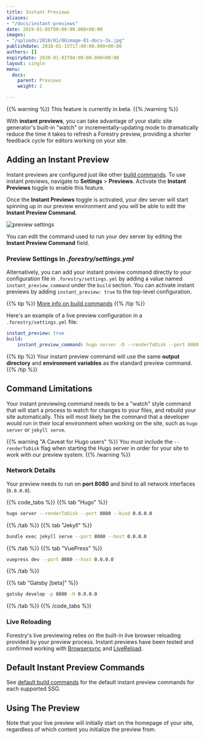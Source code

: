 ```yaml
---
title: Instant Previews
aliases:
- "/docs/instant-previews"
date: 2019-01-05T00:00:00.000+00:00
images:
- "/uploads/2018/01/OGimage-01-docs-3x.jpg"
publishdate: 2018-01-15T17:00:00.000+00:00
authors: []
expirydate: 2030-01-01T04:00:00.000+00:00
layout: single
menu:
  docs:
    parent: Previews
    weight: 2

---
```

{{% warning %}}
This feature is currently in beta.
{{% /warning %}}

With **instant previews**, you can take advantage of your static site generator's built-in "watch" or incrementally-updating mode to dramatically reduce the time it takes to refresh a Forestry preview, providing a shorter feedback cycle for editors working on your site.

## Adding an Instant Preview

Instant previews are configured just like other [build commands](/docs/settings/build-commands/). To use instant previews, navigate to **Settings** > **Previews**. Activate the **Instant Previews** toggle to enable this feature.

Once the **Instant Previews** toggle is activated, your dev server will start spinning up in our preview environment and you will be able to edit the **Instant Preview Command**.

![preview settings](/uploads/2019/01/preview_settings.png)

You can edit the command used to run your dev server by editing the **Instant Preview Command** field.

### Preview Settings In _.forestry/settings.yml_

Alternatively, you can add your instant preview command directly to your configuration file in `.forestry/settings.yml` by adding a value named `instant_preview_command` under the `build` section. You can activate instant previews by adding `instant_preview: true` to the top-level configuration.

{{% tip %}}
[More info on build commands](https://forestry.io/docs/settings/build-commands/)
{{% /tip %}}

Here's an example of a live preview configuration in a `.forestry/settings.yml` file:

```yaml
instant_preview: true
build:
    instant_preview_command: hugo server -D --renderToDisk --port 8080 --bind 0.0.0.0
```

{{% tip %}}
Your instant preview command will use the same **output directory** and **environment variables** as the standard preview command.
{{% /tip %}}

## Command Limitations

Your instant previewing command needs to be a "watch" style command that will start a process to watch for changes to your files, and rebuild your site automatically. This will most likely be the command that a developer would run in their local environment when working on the site, such as `hugo server` or `jekyll serve`.

{{% warning "A Caveat for Hugo users" %}}
You must include the `--renderToDisk` flag when starting the Hugo server in order for your site to work with our preview system.
{{% /warning %}}

### Network Details

Your preview needs to run on **port 8080** and bind to all network interfaces (`0.0.0.0`).

{{% code_tabs %}}
{{% tab "Hugo" %}}

```bash
hugo server --renderToDisk --port 8080 --bind 0.0.0.0
```

{{% /tab %}}
{{% tab "Jekyll" %}}

```bash
bundle exec jekyll serve --port 8080 --host 0.0.0.0
```

{{% /tab %}}
{{% tab "VuePress" %}}

```bash
vuepress dev --port 8080 --host 0.0.0.0
```

{{% /tab %}}

{{% tab "Gatsby \[beta\]" %}}

```bash
gatsby develop -p 8080 -H 0.0.0.0
```

{{% /tab %}}
{{% /code_tabs %}}

### Live Reloading

Forestry's live previewing relies on the built-in live browser reloading provided by your preview process. Instant previews have been tested and confirmed working with [Browsersync](https://browsersync.io/) and [LiveReload](http://livereload.com/).

## Default Instant Preview Commands

See [default build commands](/docs/previews/build-commands#default-commands) for the default instant preview commands for each supported SSG.

## Using The Preview

Note that your live preview will initially start on the homepage of your site, regardless of which content you initialize the preview from.